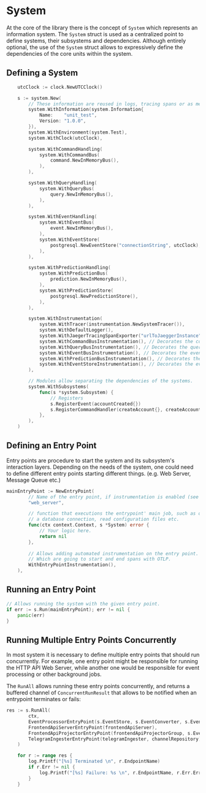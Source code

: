 # System
At the core of the library there is the concept of `System` which represents an information system.
The `System` struct is used as a centralized point to define systems, their subsystems and dependencies.
Although entirely optional, the use of the `System` struct allows to expressively define the dependencies
of the core units within the system.

## Defining a System
```go
	utcClock := clock.NewUTCClock()

	s := system.New(
		// These information are reused in logs, tracing spans or as metadata for events.
		system.WithInformation(system.Information{
			Name:    "unit_test",
			Version: "1.0.0",
		}),
		system.WithEnvironment(system.Test),
		system.WithClock(utcClock),

		system.WithCommandHandling(
			system.WithCommandBus(
				command.NewInMemoryBus(),
			),
		),

		system.WithQueryHandling(
			system.WithQueryBus(
				query.NewInMemoryBus(),
			),
		),

		system.WithEventHandling(
			system.WithEventBus(
				event.NewInMemoryBus(),
			),
			system.WithEventStore(
				postgresql.NewEventStore("connectionString", utcClock),
			),
		),

		system.WithPredictionHandling(
			system.WithPredictionBus(
				prediction.NewInMemoryBus(),
			),
			system.WithPredictionStore(
				postgresql.NewPredictionStore(),
			),
		),

		system.WithInstrumentation(
			system.WithTracer(instrumentation.NewSystemTracer()),
			system.WithDefaultLogger(),
			system.WithJaegerTracingSpanExporter("urlToJaeggerInstance"),
			system.WithCommandBusInstrumentation(), // Decorates the command bus adding automated instrumentation.
			system.WithQueryBusInstrumentation(), // Decorates the query bus adding automated instrumentation.
			system.WithEventBusInstrumentation(), // Decorates the event bus adding automated instrumentation.
			system.WithPredictionBusInstrumentation(), // Decorates the prediction bus adding automated instrumentation.
			system.WithEventStoreInstrumentation(), // Decorates the event store adding automated instrumentation.
		),

		// Modules allow separating the dependencies of the systems.
		system.WithSubsystems(
			func(s *system.Subsystem) {
				// Registers
				s.RegisterEvent(accountCreated{})
				s.RegisterCommandHandler(createAccount{}, createAccountCommandHandler))
			}, 
		),
	)
```
## Defining an Entry Point
Entry points are procedure to start the system and its subsystem's interaction layers.
Depending on the needs of the system, one could need to define different entry points
starting different things. (e.g. Web Server, Message Queue etc.)
```go
mainEntryPoint := NewEntryPoint(
		// Name of the entry point, if instrumentation is enabled (see below), this name will be used in spans.
		"web_server",

		// function that executions the entrypoint' main job, such as open 
		// a database connection, read configuration files etc.
		func(ctx context.Context, s *System) error {
			// Your logic here.
			return nil
		},
		
		// Allows adding automated instrumentation on the entry point.
		// Which are going to start and end spans with OTLP.
		WithEntryPointInstrumentation(),
	),
```

## Running an Entry Point
```go
// Allows running the system with the given entry point.
if err := s.Run(mainEntryPoint); err != nil {
    panic(err)
}
```

## Running Multiple Entry Points Concurrently
In most system it is necessary to define multiple entry points that should run concurrently.
For example, one entry point might be responsible for running the HTTP API Web Server, while another one
would be responsible for event processing or other background jobs.

The `RunAll` allows running these entry points concurrently, and returns a buffered channel of `ConcurrentRunResult`
that allows to be notified when an entrypoint terminates or fails:

```go
res := s.RunAll(
		ctx,
		EventProcessorEntryPoint(s.EventStore, s.EventConverter, s.EventBus),
		FrontendApiServerEntryPoint(frontendApiServer),
		FrontendApiProjectorEntryPoint(frontendApiProjectorGroup, s.EventStore, s.EventConverter),
		TelegramIngesterEntryPoint(telegramIngester, channelRepository),
	)

	for r := range res {
		log.Printf("[%s] Terminated \n", r.EndpointName)
		if r.Err != nil {
			log.Printf("[%s] Failure: %s \n", r.EndpointName, r.Err.Error())
		}
	}
```